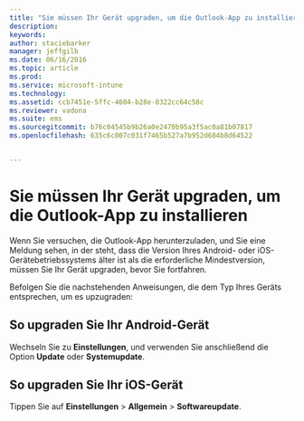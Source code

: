 ```yaml
---
title: "Sie müssen Ihr Gerät upgraden, um die Outlook-App zu installieren | Microsoft Intune"
description: 
keywords: 
author: staciebarker
manager: jeffgilb
ms.date: 06/16/2016
ms.topic: article
ms.prod: 
ms.service: microsoft-intune
ms.technology: 
ms.assetid: ccb7451e-5ffc-4604-b28e-8322cc64c58c
ms.reviewer: vadona
ms.suite: ems
ms.sourcegitcommit: b76c04545b9b26a0e2470b95a3f5ac0a81b07817
ms.openlocfilehash: 635c6c007c031f7465b527a7b952d684b8d64522


---
```


# Sie müssen Ihr Gerät upgraden, um die Outlook-App zu installieren

Wenn Sie versuchen, die Outlook-App herunterzuladen, und Sie eine Meldung sehen, in der steht, dass die Version Ihres Android- oder iOS-Gerätebetriebssystems älter ist als die erforderliche Mindestversion, müssen Sie Ihr Gerät upgraden, bevor Sie fortfahren. 

Befolgen Sie die nachstehenden Anweisungen, die dem Typ Ihres Geräts entsprechen, um es upzugraden:

## So upgraden Sie Ihr Android-Gerät
Wechseln Sie zu **Einstellungen**, und verwenden Sie anschließend die Option **Update** oder **Systemupdate**.

## So upgraden Sie Ihr iOS-Gerät
Tippen Sie auf **Einstellungen** &gt; **Allgemein** &gt; **Softwareupdate**.




<!--HONumber=Jun16_HO3-->


